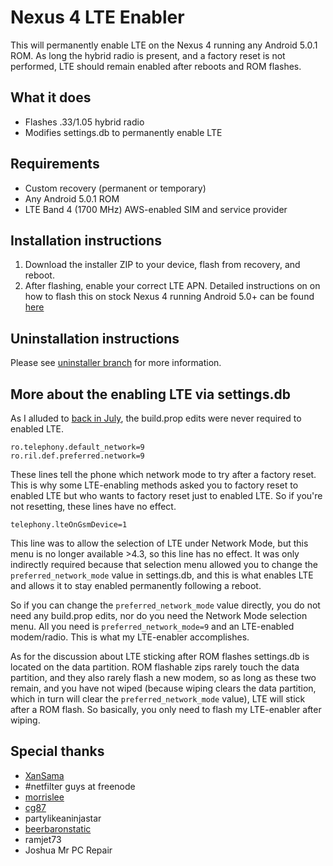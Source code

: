 Nexus 4 LTE Enabler
===================
This will permanently enable LTE on the Nexus 4 running any Android 5.0.1 ROM. As long the hybrid radio is present, and a factory reset is not performed, LTE should remain enabled after reboots and ROM flashes.


## What it does
* Flashes .33/1.05 hybrid radio
* Modifies settings.db to permanently enable LTE


## Requirements
* Custom recovery (permanent or temporary)
* Any Android 5.0.1 ROM
* LTE Band 4 (1700 MHz) AWS-enabled SIM and service provider


## Installation instructions
1. Download the installer ZIP to your device, flash from recovery, and reboot.
2. After flashing, enable your correct LTE APN.
Detailed instructions on on how to flash this on stock Nexus 4 running Android 5.0+ can be found [here](http://forum.xda-developers.com/nexus-4/general/4-4-3-nexus-4-lte-lte-tethering-hotspot-t2416822/post57145811)

## Uninstallation instructions
Please see [uninstaller branch](https://github.com/marcandrews/Mako-LTE-and-LTE-hotspot-fix/tree/uninstaller) for more information.


## More about the enabling LTE via settings.db
As I alluded to [back in July](http://forum.xda-developers.com/showpost.php?p=53825232&postcount=1315), the build.prop edits were never required to enabled LTE.
```
ro.telephony.default_network=9
ro.ril.def.preferred.network=9
```
These lines tell the phone which network mode to try after a factory reset. This is why some LTE-enabling methods asked you to factory reset to enabled LTE but who wants to factory reset just to enabled LTE. So if you're not resetting, these lines have no effect.
```
telephony.lteOnGsmDevice=1
```
This line was to allow the selection of LTE under Network Mode, but this menu is no longer available >4.3, so this line has no effect. It was only indirectly required because that selection menu allowed you to change the ```preferred_network_mode``` value in settings.db, and this is what enables LTE and allows it to stay enabled permanently following a reboot.

So if you can change the ```preferred_network_mode``` value directly, you do not need any build.prop edits, nor do you need the Network Mode selection menu. All you need is ```preferred_network_mode=9``` and an LTE-enabled modem/radio. This is what my LTE-enabler accomplishes.

As for the discussion about LTE sticking after ROM flashes settings.db is located on the data partition. ROM flashable zips rarely touch the data partition, and they also rarely flash a new modem, so as long as these two remain, and you have not wiped (because wiping clears the data partition, which in turn will clear the ```preferred_network_mode``` value), LTE will stick after a ROM flash. So basically, you only need to flash my LTE-enabler after wiping.


## Special thanks
* [XanSama](http://forum.xda-developers.com/showpost.php?p=36544976&postcount=20)
* #netfilter guys at freenode
* [morrislee](http://forum.xda-developers.com/showthread.php?p=43925317)
* [cg87](http://forum.xda-developers.com/showpost.php?p=48237939&postcount=882)
* partylikeaninjastar
* [beerbaronstatic](http://forum.xda-developers.com/showpost.php?p=56762318&postcount=1401)
* ramjet73
* Joshua Mr PC Repair
